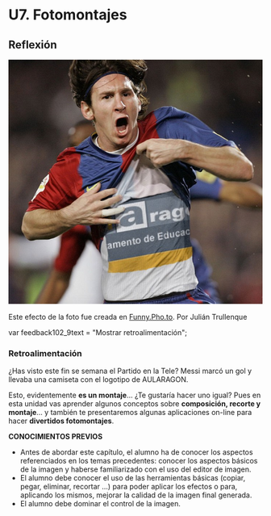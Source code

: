 # U7. Fotomontajes

## Reflexión


![](img/messi.jpg)


Este efecto de la foto fue creada en [Funny.Pho.to](http://funny.pho.to/). Por Julián Trullenque

var feedback102_9text = "Mostrar retroalimentación";

### Retroalimentación

¿Has visto este fin se semana el Partido en la Tele? Messi marcó un gol y llevaba una camiseta con el logotipo de AULARAGON. 

Esto, evidentemente **es un montaje**... ¿Te gustaría hacer uno igual? Pues en esta unidad vas aprender algunos conceptos sobre **composición, recorte y montaje**... y también te presentaremos algunas aplicaciones on-line para hacer **divertidos fotomontajes**.

**CONOCIMIENTOS PREVIOS**

*   Antes de abordar este capítulo, el alumno ha de conocer los aspectos referenciados en los temas precedentes: conocer los aspectos básicos de la imagen y haberse familiarizado con el uso del editor de imagen.
*   El alumno debe conocer el uso de las herramientas básicas (copiar, pegar, eliminar, recortar ...) para poder aplicar los efectos o para, aplicando los mismos, mejorar la calidad de la imagen final generada.
*   El alumno debe dominar el control de la imagen.

